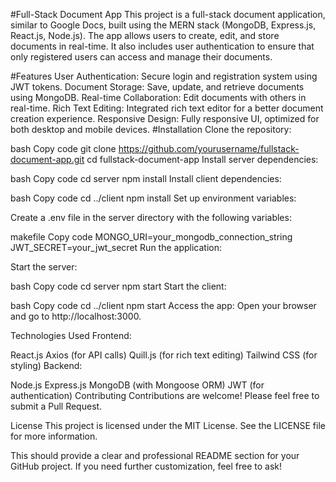 #Full-Stack Document App
This project is a full-stack document application, similar to Google Docs, built using the MERN stack (MongoDB, Express.js, React.js, Node.js). The app allows users to create, edit, and store documents in real-time. It also includes user authentication to ensure that only registered users can access and manage their documents.

#Features
User Authentication: Secure login and registration system using JWT tokens.
Document Storage: Save, update, and retrieve documents using MongoDB.
Real-time Collaboration: Edit documents with others in real-time.
Rich Text Editing: Integrated rich text editor for a better document creation experience.
Responsive Design: Fully responsive UI, optimized for both desktop and mobile devices.
#Installation
Clone the repository:

bash
Copy code
git clone https://github.com/yourusername/fullstack-document-app.git
cd fullstack-document-app
Install server dependencies:

bash
Copy code
cd server
npm install
Install client dependencies:

bash
Copy code
cd ../client
npm install
Set up environment variables:

Create a .env file in the server directory with the following variables:

makefile
Copy code
MONGO_URI=your_mongodb_connection_string
JWT_SECRET=your_jwt_secret
Run the application:

Start the server:

bash
Copy code
cd server
npm start
Start the client:

bash
Copy code
cd ../client
npm start
Access the app:
Open your browser and go to http://localhost:3000.

Technologies Used
Frontend:

React.js
Axios (for API calls)
Quill.js (for rich text editing)
Tailwind CSS (for styling)
Backend:

Node.js
Express.js
MongoDB (with Mongoose ORM)
JWT (for authentication)
Contributing
Contributions are welcome! Please feel free to submit a Pull Request.

License
This project is licensed under the MIT License. See the LICENSE file for more information.

This should provide a clear and professional README section for your GitHub project. If you need further customization, feel free to ask!
